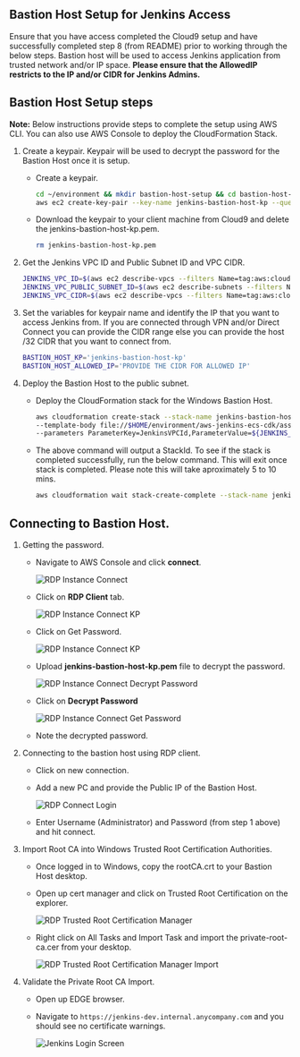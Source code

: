## Bastion Host Setup for Jenkins Access

Ensure that you have access completed the Cloud9 setup and have successfully completed step 8 (from README) prior to working through the below steps. Bastion host will be used to access Jenkins application from trusted network and/or IP space. **Please ensure that the AllowedIP restricts to the IP and/or CIDR for Jenkins Admins.**

## Bastion Host Setup steps

**Note:** Below instructions provide steps to complete the setup using AWS CLI. You can also use AWS Console to deploy the CloudFormation Stack.

1. Create a keypair. Keypair will be used to decrypt the password for the Bastion Host once it is setup.
    - Create a keypair.
        ```bash
        cd ~/environment && mkdir bastion-host-setup && cd bastion-host-setup
        aws ec2 create-key-pair --key-name jenkins-bastion-host-kp --query 'KeyMaterial' --output text > jenkins-bastion-host-kp.pem --region $CDK_DEFAULT_REGION
        ```
    - Download the keypair to your client machine from Cloud9 and delete the jenkins-bastion-host-kp.pem.
        ```bash
        rm jenkins-bastion-host-kp.pem
        ```
 
2. Get the Jenkins VPC ID and Public Subnet ID and VPC CIDR.
    ```bash
    JENKINS_VPC_ID=$(aws ec2 describe-vpcs --filters Name=tag:aws:cloudformation:stack-name,Values=jenkins-iac-dev-deploy-app --query "Vpcs[].VpcId" --region $CDK_DEFAULT_REGION | jq --raw-output '.[]')
    JENKINS_VPC_PUBLIC_SUBNET_ID=$(aws ec2 describe-subnets --filters Name=tag:aws-cdk:subnet-name,Values=public --region $CDK_DEFAULT_REGION --query "Subnets[].SubnetId" | jq --raw-output '.[1]')
    JENKINS_VPC_CIDR=$(aws ec2 describe-vpcs --filters Name=tag:aws:cloudformation:stack-name,Values=jenkins-iac-dev-deploy-app --region $CDK_DEFAULT_REGION --query "Vpcs[].CidrBlock" | jq --raw-output '.[]')
    ```
3. Set the variables for keypair name and identify the IP that you want to access Jenkins from. If you are connected through VPN and/or Direct Connect you can provide the CIDR range else you can provide the host /32 CIDR that you want to connect from.
    ```bash
    BASTION_HOST_KP='jenkins-bastion-host-kp'
    BASTION_HOST_ALLOWED_IP='PROVIDE THE CIDR FOR ALLOWED IP'
    ```

3. Deploy the Bastion Host to the public subnet.

    - Deploy the CloudFormation stack for the Windows Bastion Host.
        ```bash
        aws cloudformation create-stack --stack-name jenkins-bastion-host-stack \
        --template-body file://$HOME/environment/aws-jenkins-ecs-cdk/assets/templates/cfn-windows-bastion-host.yaml \
        --parameters ParameterKey=JenkinsVPCId,ParameterValue=${JENKINS_VPC_ID} ParameterKey=JenkinsPublicSubnetId,ParameterValue=${JENKINS_VPC_PUBLIC_SUBNET_ID} ParameterKey=JenkinsVPCCidr,ParameterValue=${JENKINS_VPC_CIDR} ParameterKey=KeyName,ParameterValue=${BASTION_HOST_KP} ParameterKey=AllowedIP,ParameterValue=${BASTION_HOST_ALLOWED_IP} --capabilities CAPABILITY_NAMED_IAM --region=$CDK_DEFAULT_REGION
        ```
        

    - The above command will output a StackId. To see if the stack is completed successfully, run the below command. This will exit once stack is completed. Please note this will take aproximately 5 to 10 mins.
        ```bash
        aws cloudformation wait stack-create-complete --stack-name jenkins-bastion-host-stack
        ```

## Connecting to Bastion Host.

1. Getting the password.
    - Navigate to AWS Console and click **connect**.

        ![RDP Instance Connect](assets/images/rdp-1-instance-connect.png)

    - Click on **RDP Client** tab.
    
        ![RDP Instance Connect KP](assets/images/rdp-2-instance-connect-kp.png)

    - Click on Get Password.
    
        ![RDP Instance Connect KP](assets/images/rdp-2-instance-connect-kp.png)

    - Upload **jenkins-bastion-host-kp.pem** file to decrypt the password.
    
        ![RDP Instance Connect Decrypt Password](assets/images/rdp-3-instance-connect-decrypt-pw.png)

    - Click on **Decrypt Password**
    
        ![RDP Instance Connect Get Password](assets/images/rdp-4-instance-connect-get-pw.png)

    - Note the decrypted password.

2. Connecting to the bastion host using RDP client.
    - Click on new connection.

    - Add a new PC and provide the Public IP of the Bastion Host.
        
        ![RDP Connect Login](assets/images/rdp-5-connect-login.png)

    - Enter Username (Administrator) and Password (from step 1 above) and hit connect.


3. Import Root CA into Windows Trusted Root Certification Authorities.

    - Once logged in to Windows, copy the rootCA.crt to your Bastion Host desktop.

    - Open up cert manager and click on Trusted Root Certification on the explorer. 
        
        ![RDP Trusted Root Certification Manager](assets/images/rdp-8-import-private-root-ca.png)

    - Right click on All Tasks and Import Task and import the private-root-ca.cer from your desktop.
        
        ![RDP Trusted Root Certification Manager Import](assets/images/rdp-9-import-private-root-ca.png)

4. Validate the Private Root CA Import.
    - Open up EDGE browser.

    - Navigate to `https://jenkins-dev.internal.anycompany.com` and you should see no certificate warnings.

        ![Jenkins Login Screen](assets/images/rdp-7-connect-jenkins-ssl.png)
